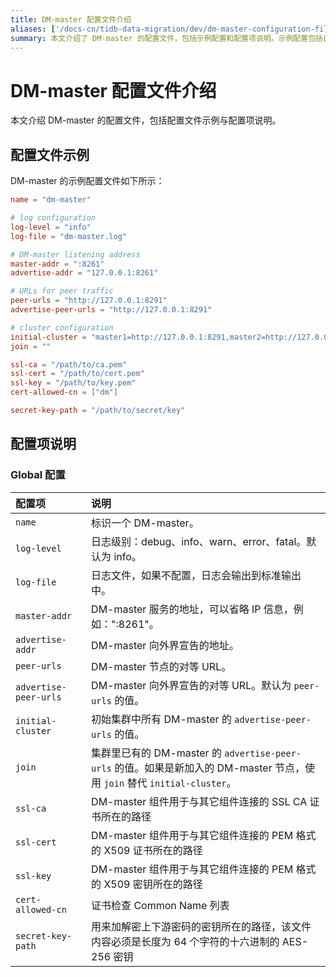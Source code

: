```yaml
---
title: DM-master 配置文件介绍
aliases: ['/docs-cn/tidb-data-migration/dev/dm-master-configuration-file/']
summary: 本文介绍了 DM-master 的配置文件，包括示例配置和配置项说明。示例配置包括日志配置、DM-master 监听地址、集群配置等。配置项说明包括全局配置，如标识 DM-master、日志级别、日志文件、地址等。另外还包括 SSL 证书路径、证书检查 Common Name 列表和加解密密钥路径等内容。
---
```


# DM-master 配置文件介绍

本文介绍 DM-master 的配置文件，包括配置文件示例与配置项说明。

## 配置文件示例

DM-master 的示例配置文件如下所示：

```toml
name = "dm-master"

# log configuration
log-level = "info"
log-file = "dm-master.log"

# DM-master listening address
master-addr = ":8261"
advertise-addr = "127.0.0.1:8261"

# URLs for peer traffic
peer-urls = "http://127.0.0.1:8291"
advertise-peer-urls = "http://127.0.0.1:8291"

# cluster configuration
initial-cluster = "master1=http://127.0.0.1:8291,master2=http://127.0.0.1:8292,master3=http://127.0.0.1:8293"
join = ""

ssl-ca = "/path/to/ca.pem"
ssl-cert = "/path/to/cert.pem"
ssl-key = "/path/to/key.pem"
cert-allowed-cn = ["dm"]

secret-key-path = "/path/to/secret/key"
```

## 配置项说明

### Global 配置

| 配置项        | 说明                                    |
| :------------ | :--------------------------------------- |
| `name` | 标识一个 DM-master。|
| `log-level` | 日志级别：debug、info、warn、error、fatal。默认为 info。|
| `log-file` | 日志文件，如果不配置，日志会输出到标准输出中。|
| `master-addr` | DM-master 服务的地址，可以省略 IP 信息，例如：":8261"。|
| `advertise-addr` | DM-master 向外界宣告的地址。|
| `peer-urls` | DM-master 节点的对等 URL。|
| `advertise-peer-urls` | DM-master 向外界宣告的对等 URL。默认为 `peer-urls` 的值。|
| `initial-cluster` | 初始集群中所有 DM-master 的 `advertise-peer-urls` 的值。|
| `join` | 集群里已有的 DM-master 的 `advertise-peer-urls` 的值。如果是新加入的 DM-master 节点，使用 `join` 替代 `initial-cluster`。|
| `ssl-ca` | DM-master 组件用于与其它组件连接的 SSL CA 证书所在的路径  |
| `ssl-cert` | DM-master 组件用于与其它组件连接的 PEM 格式的 X509 证书所在的路径 |
| `ssl-key` | DM-master 组件用于与其它组件连接的 PEM 格式的 X509 密钥所在的路径  |
| `cert-allowed-cn` | 证书检查 Common Name 列表 |
| `secret-key-path` | 用来加解密上下游密码的密钥所在的路径，该文件内容必须是长度为 64 个字符的十六进制的 AES-256 密钥 |

